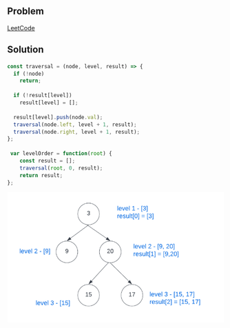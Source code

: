 ## Problem
[LeetCode](https://leetcode.com/problems/binary-tree-level-order-traversal/)

## Solution
```js
const traversal = (node, level, result) => {
  if (!node)
    return;

  if (!result[level])
    result[level] = [];

  result[level].push(node.val);
  traversal(node.left, level + 1, result);
  traversal(node.right, level + 1, result);
};

 var levelOrder = function(root) {
    const result = [];
    traversal(root, 0, result);
    return result;
};
```
![Diagram](https://github.com/AmenZhou/code_challenge_exercies/blob/main/pic/binary_tree_level_order_traversal.png)
